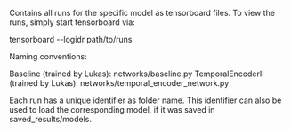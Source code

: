 Contains all runs for the specific model as tensorboard files.
To view the runs, simply start tensorboard via:

tensorboard --logidr path/to/runs

Naming conventions:

Baseline (trained by Lukas): networks/baseline.py
TemporalEncoderII (trained by Lukas): networks/temporal_encoder_network.py

Each run has a unique identifier as folder name. This identifier can also be used to load the corresponding model, if it was saved in saved_results/models.